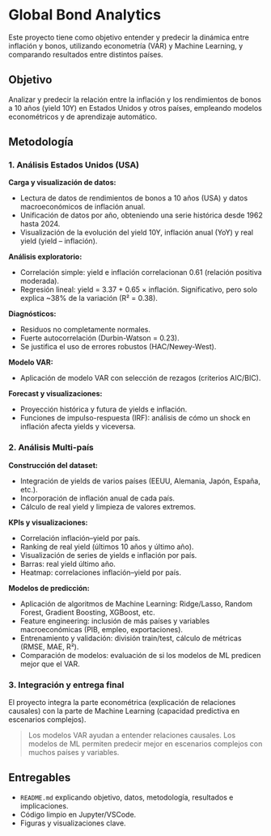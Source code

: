 
# Global Bond Analytics

Este proyecto tiene como objetivo entender y predecir la dinámica entre inflación y bonos, utilizando econometría (VAR) y Machine Learning, y comparando resultados entre distintos países.

## Objetivo
Analizar y predecir la relación entre la inflación y los rendimientos de bonos a 10 años (yield 10Y) en Estados Unidos y otros países, empleando modelos econométricos y de aprendizaje automático.

## Metodología

### 1. Análisis Estados Unidos (USA)

**Carga y visualización de datos:**
- Lectura de datos de rendimientos de bonos a 10 años (USA) y datos macroeconómicos de inflación anual.
- Unificación de datos por año, obteniendo una serie histórica desde 1962 hasta 2024.
- Visualización de la evolución del yield 10Y, inflación anual (YoY) y real yield (yield – inflación).

**Análisis exploratorio:**
- Correlación simple: yield e inflación correlacionan 0.61 (relación positiva moderada).
- Regresión lineal: yield = 3.37 + 0.65 × inflación. Significativo, pero solo explica ~38% de la variación (R² = 0.38).

**Diagnósticos:**
- Residuos no completamente normales.
- Fuerte autocorrelación (Durbin-Watson = 0.23).
- Se justifica el uso de errores robustos (HAC/Newey-West).

**Modelo VAR:**
- Aplicación de modelo VAR con selección de rezagos (criterios AIC/BIC).


**Forecast y visualizaciones:**
- Proyección histórica y futura de yields e inflación.
- Funciones de impulso-respuesta (IRF): análisis de cómo un shock en inflación afecta yields y viceversa.

### 2. Análisis Multi-país

**Construcción del dataset:**
- Integración de yields de varios países (EEUU, Alemania, Japón, España, etc.).
- Incorporación de inflación anual de cada país.
- Cálculo de real yield y limpieza de valores extremos.

**KPIs y visualizaciones:**
- Correlación inflación–yield por país.
- Ranking de real yield (últimos 10 años y último año).
- Visualización de series de yields e inflación por país.
- Barras: real yield último año.
- Heatmap: correlaciones inflación–yield por país.

**Modelos de predicción:**
- Aplicación de algoritmos de Machine Learning: Ridge/Lasso, Random Forest, Gradient Boosting, XGBoost, etc.
- Feature engineering: inclusión de más países y variables macroeconómicas (PIB, empleo, exportaciones).
- Entrenamiento y validación: división train/test, cálculo de métricas (RMSE, MAE, R²).
- Comparación de modelos: evaluación de si los modelos de ML predicen mejor que el VAR.

### 3. Integración y entrega final

El proyecto integra la parte econométrica (explicación de relaciones causales) con la parte de Machine Learning (capacidad predictiva en escenarios complejos).

> Los modelos VAR ayudan a entender relaciones causales.
> Los modelos de ML permiten predecir mejor en escenarios complejos con muchos países y variables.

## Entregables
- `README.md` explicando objetivo, datos, metodología, resultados e implicaciones.
- Código limpio en Jupyter/VSCode.
- Figuras y visualizaciones clave.

